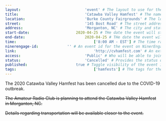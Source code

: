 ```yaml
---
layout:								'event' # The layout to use for the event page. This should never be changed.
title:								'Catawba Valley Hamfest' # The name of the event.
location:							'Burke County Fairgrounds' # The location or building of the event.
street:								'145 Bost Road' # The street address of the event.
address:							'Morganton, NC' # The city and state of the event.
start-date:						2020-04-25 # THe date the event will start. YYYY-MM-DD.
end-date:							2020-04-25 # THe date the event will end. YYYY-MM-DD.
time:									['8:00 AM - EST'] # The time range of the event. Does not include travel. An array of times for multi-day events.
ninerengage-id:				'' # An event id for the event on NinerEngage. Optional.
link:									'http://cvhamfest.com' # An external link to the event. Optional.
access:								'Public' # Who will be able to join us for the event. Values: 'Club', 'School', or 'Public'.
status:								'Cancelled' # Provides the status of the event. Values: 'Attending', 'Planned', 'Cancelled'.
published:						true # Toggle visibility of the event in feeds.
tags:									['hamfests'] # The tags for the event.
---
```



The 2020 Catawba Valley Hamfest has been cancelled due to the COVID-19 outbreak.

<!--more-->

~~The Amateur Radio Club is planning to attend the Catawba Valley Hamfest in Morganton, NC.~~

~~Details regarding transportation will be available closer to the event.~~
